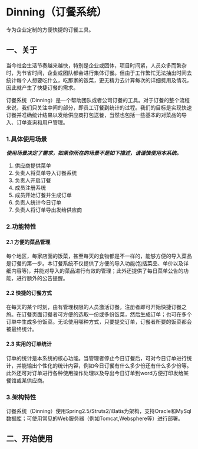 Dinning（订餐系统）
========

专为企业定制的方便快捷的订餐工具。

## 一、关于

当今社会生活节奏越来越快，特别是企业或团体，项目时间紧，人员众多而繁杂时，为节省时间，企业或团队都会进行集体订餐。但由于工作繁忙无法抽出时间去统计每个人想要吃什么，吃那家的饭菜，更无精力去计算每次的详细费用及情况，因此就产生了快捷订餐的需求。

订餐系统（Dinning）是一个帮助团队或者公司订餐的工具。对于订餐的整个流程来说，我们只关注中间的部分，即员工订餐到统计的过程。我们的目标是实现快速订餐并准确统计结果以发给供应商打包送餐，当然也包括一些基本的对菜品的导入、订单查询和用户管理。

### 1.具体使用场景

___使用场景决定了需求，如果你所在的场景不是如下描述，请谨慎使用本系统。___

1. 供应商提供菜单
2. 负责人将菜单导入订餐系统
3. 负责人开启订餐
4. 成员注册系统
5. 成员开始订餐并生成订单
6. 负责人统计今日订单
7. 负责人将订单导出发给供应商

### 2.功能特性

#### 2.1 方便的菜品管理

每个地区，每家店面的饭菜，甚至每天的食物都是不一样的，能够方便的导入菜品是订餐的第一步。本订餐系统不仅提供了方便的导入功能(包括菜品、单价以及详细内容等)，并能对导入的菜品进行有效的管理；此外还提供了每日菜单公告的功能，进行额外的公告提醒。

#### 2.2 快捷的订餐方式

在每天的某个时刻，由有管理权限的人员激活订餐，注册者即可开始快捷订餐之旅。在订餐页面订餐者可方便的选取一份或多份饭菜，然后生成订单；也可在多个订单中生成多份饭菜。无论使用哪种方式，只要提交订单，订餐者所要的饭菜都会被最终统计。

#### 2.3 实用的订单统计

订单的统计是本系统的核心功能。当管理者停止今日订餐后，可对今日订单进行统计，并能输出个性化的统计内容，例如今日订餐有什么多少份还有什么多少份等。此外还可对订单进行各种使用操作处理以及导出今日订单到word方便打印发给某餐馆或某供应商。

### 3.架构特性

订餐系统（Dinning）使用Spring2.5/Struts2/iBatis为架构，支持Oracle和MySql数据库；可使用常见的Web服务器（例如Tomcat,Websphere等）进行部署。

## 二、开始使用

